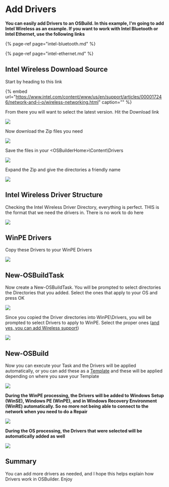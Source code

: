 # Add Drivers

**You can easily add Drivers to an OSBuild. In this example, I'm going to add Intel Wireless as an example. If you want to work with Intel Bluetooth or Intel Ethernet, use the following links**

{% page-ref page="intel-bluetooth.md" %}

{% page-ref page="intel-ethernet.md" %}

## Intel Wireless Download Source

Start by heading to this link

{% embed url="https://www.intel.com/content/www/us/en/support/articles/000017246/network-and-i-o/wireless-networking.html" caption="" %}

From there you will want to select the latest version. Hit the Download link

![](../../../../../.gitbook/assets/image%20%2860%29.png)

Now download the Zip files you need

![](../../../../../.gitbook/assets/image%20%2854%29.png)

Save the files in your &lt;OSBuilderHome&gt;\Content\Drivers

![](../../../../../.gitbook/assets/image%20%282%29.png)

Expand the Zip and give the directories a friendly name

![](../../../../../.gitbook/assets/image%20%2811%29.png)

## Intel Wireless Driver Structure

Checking the Intel Wireless Driver Directory, everything is perfect. THIS is the format that we need the drivers in. There is no work to do here

![](../../../../../.gitbook/assets/image%20%2883%29.png)

## WinPE Drivers

Copy these Drivers to your WinPE Drivers

![](../../../../../.gitbook/assets/image%20%2873%29.png)

## New-OSBuildTask

Now create a New-OSBuildTask. You will be prompted to select directories the Directories that you added. Select the ones that apply to your OS and press OK

![](../../../../../.gitbook/assets/image%20%2878%29.png)

Since you copied the Driver directories into WinPE\Drivers, you will be prompted to select Drivers to apply to WinPE. Select the proper ones \([and yes, you can add Wireless support](https://www.scconfigmgr.com/2018/03/06/build-a-winpe-with-wireless-support/)\)

![](../../../../../.gitbook/assets/image%20%2862%29.png)

## New-OSBuild

Now you can execute your Task and the Drivers will be applied automatically, or you can add these as a [Template](../../../guides/templates.md) and these will be applied depending on where you save your Template

![](../../../../../.gitbook/assets/image%20%2824%29.png)

**During the WinPE processing, the Drivers will be added to Windows Setup \(WinSE\), Windows PE \(WinPE\), and in Windows Recovery Environment \(WinRE\) automatically. So no more not being able to connect to the network when you need to do a Repair**

![](../../../../../.gitbook/assets/image%20%28119%29.png)

**During the OS processing, the Drivers that were selected will be automatically added as well**

![](../../../../../.gitbook/assets/image%20%2881%29.png)

## Summary

You can add more drivers as needed, and I hope this helps explain how Drivers work in OSBuilder. Enjoy

